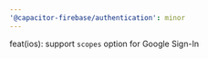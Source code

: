 ```yaml
---
'@capacitor-firebase/authentication': minor
---
```


feat(ios): support `scopes` option for Google Sign-In
